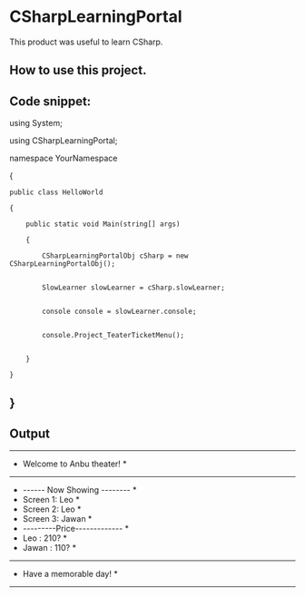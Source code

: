 # CSharpLearningPortal
This product was useful to learn CSharp. 

How to use this project.
---------------------------------------------------------------
Code snippet:
---------------------------------------------------------------
using System;

using CSharpLearningPortal;


namespace YourNamespace

{

    public class HelloWorld
    
    {
    
        public static void Main(string[] args)
        
        {
        
            CSharpLearningPortalObj cSharp = new CSharpLearningPortalObj();
            

            SlowLearner slowLearner = cSharp.slowLearner;
            

            console console = slowLearner.console;
            
            
            console.Project_TeaterTicketMenu();
            

        }
        
    }
    
}
 --------------------------------------------------------------
 Output
 --------------------------------------------------------------
  *******************************
 *   Welcome to Anbu theater!  *
 *******************************
 * ------ Now Showing -------- *
 * Screen 1: Leo               *
 * Screen 2: Leo               *
 * Screen 3: Jawan             *
 * ---------Price------------- *
 * Leo   : 210?                *
 * Jawan : 110?                *
 *******************************
 *    Have a memorable day!    *
 *******************************
